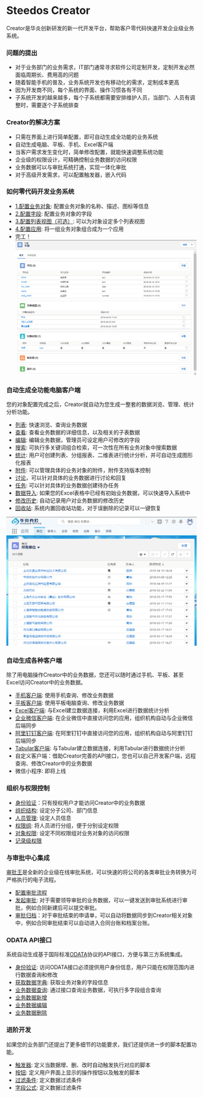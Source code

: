 # Steedos Creator
Creator是华炎创新研发的新一代开发平台，帮助客户零代码快速开发企业级业务系统。

### 问题的提出
- 对于业务部门的业务需求，IT部门通常寻求软件公司定制开发，定制开发必然面临周期长、费用高的问题
- 随着智能手机的普及，业务系统开发也有移动化的需求，定制成本更高
- 因为开发商不同，每个系统的界面、操作习惯各有不同
- 子系统开发的越来越多，每个子系统都需要安排维护人员，当部门、人员有调整时，需要逐个子系统排查

### Creator的解决方案
- 只需在界面上进行简单配置，即可自动生成全功能的业务系统
- 自动生成电脑、平板、手机、Excel客户端
- 当客户需求发生变化时，简单修改配置，就能快速调整系统功能
- 企业级的权限设计，可精确控制业务数据的访问权限
- 业务数据可以与审批系统打通，实现一体化审批
- 对于高级开发需求，可以配置触发器，嵌入代码

### 如何零代码开发业务系统
- [1.配置业务对象](object.md): 配置业务对象的名称、描述、图标等信息
- [2.配置字段](object_field.md): 配置业务对象的字段
- [3.配置列表视图（可选）](object_listview.md): 可以为对象设定多个列表视图
- [4.配置应用](app.md): 将一组业务对象组合成为一个应用
- 完工！
![](images/README0.png)

### 自动生成全功能电脑客户端
您的对象配置完成之后，Creator就自动为您生成一整套的数据浏览、管理、统计分析功能。
- [列表](record_list.md): 快速浏览、查询业务数据
- [查看](record_view.md): 查看业务数据的详细信息，以及相关的子表数据
- [编辑](record_edit.md): 编辑业务数据，管理员可设定用户可修改的字段
- [搜索](record_search.md): 可执行多关键词组合检索，可一次性在所有业务对象中搜索数据
- [统计](reports.md): 用户可创建列表、分组报表、二维表进行统计分析，并可自动生成图形化报表
- [附件](record_attachment.md): 可以管理具体的业务对象的附件，附件支持版本控制
- [讨论](chatter.md)，可以针对具体的业务数据进行讨论和回复
- [任务](task.md): 可以针对具体的业务数据创建待办任务
- [数据导入](record_import.md): 如果您的Excel表格中已经有初始业务数据，可以快速导入系统中
- [修改历史](record_history.md): 自动记录用户对业务数据的修改历史
- [回收站](record_trash.md): 系统内置回收站功能，对于误删除的记录可以一键恢复

![电脑客户端](images/README1.png)

### 自动生成各种客户端
除了用电脑操作Creator中的业务数据，您还可以随时通过手机、平板、甚至Excel访问Creator中的业务数据。
- [手机客户端](app_mobile.md): 使用手机查询、修改业务数据
- [平板客户端](app_ipad.md): 使用平板电脑查询、修改业务数据
- [Excel客户端](app_excel.md): 与Excel建立数据连接，利用Excel进行数据统计分析
- [企业微信客户端](app_qiyeweixin.md): 在企业微信中直接访问您的应用，组织机构自动与企业微信后端同步
- [阿里钉钉客户端](app_dingding.md): 在阿里钉钉中直接访问您的应用，组织机构自动与阿里钉钉后端同步
- [Tabular客户端](app_tabular.md): 与Tabular建立数据连接，利用Tabular进行数据统计分析
- 自定义客户端：借助Creator完善的API接口，您也可以自己开发客户端，远程查询、修改Creator中的业务数据
- 微信小程序: 即将上线

### 组织与权限控制
- [身份验证](auth.md)：只有授权用户才能访问Creator中的业务数据
- [组织结构](organization.md): 设定分子公司、部门信息
- [人员管理](space_user.md): 设定人员信息
- [权限组](permission_set.md): 将人员进行分组，便于分别设定权限
- [对象权限](object_permission.md): 设定不同权限组对业务对象的访问权限
- [记录级权限](record_permission.md)

### 与审批中心集成
[审批王](https://www.steedos.com/cn/workflow/)是全新的企业级在线审批系统，可以快速的将公司的各类审批业务转换为可严格执行的电子流程。
- [配置审批流程](workflow_setup.md)
- [发起审批](workflow_submit.md): 对于需要领导审批的业务数据，可以一键发送到审批系统进行审批，例如合同新建后可以提交审批。
- [审批归档](workflow_archive.md)：对于审批结束的申请单，可以自动将数据同步到Creator相关对象中，例如合同审批结束可以自动进入合同台账和档案台账。

### ODATA API接口
系统自动生成基于国际标准[ODATA](http://www.odata.org/)协议的API接口，方便与第三方系统集成。
- [身份验证](odata_auth.md): 访问ODATA接口必须提供用户身份信息，用户只能在权限范围内进行数据查询和修改
- [获取数据字典](odata_metadata.md): 获取业务对象的字段信息
- [业务数据查询](odata_query.md): 通过接口查询业务数据，可执行多字段组合查询
- [业务数据新增](odata_add.md)
- [业务数据编辑](odata_edit.md)
- [业务数据删除](odata_delete.md)

### 进阶开发
如果您的业务部门还提出了更多细节的功能要求，我们还提供进一步的脚本配置功能。
- [触发器](object_trigger.md): 定义当数据增、删、改时自动触发执行对应的脚本
- [按钮](object_action.md): 定义用户界面上显示的操作按钮以及触发的脚本
- [过滤条件](object_filter.md): 定义数据过滤条件
- [字段公式](object_field_formular.md): 定义数据过滤条件

